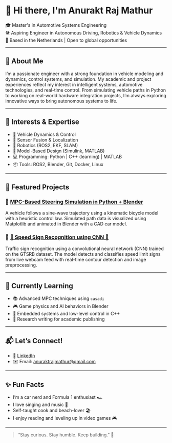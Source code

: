 # 👋 Hi there, I'm Anurakt Raj Mathur

🎓 Master's in Automotive Systems Engineering  
🛠 Aspiring Engineer in Autonomous Driving, Robotics & Vehicle Dynamics  
📍 Based in the Netherlands | Open to global opportunities  

---

## 🚀 About Me

I’m a passionate engineer with a strong foundation in vehicle modeling and dynamics, control systems, and simulation. My academic and project experiences reflect my interest in intelligent systems, automotive technologies, and real-time control. From simulating vehicle paths in Python to working on real-world hardware integration projects, I’m always exploring innovative ways to bring autonomous systems to life.

---

## 🧠 Interests & Expertise

- 🚗 Vehicle Dynamics & Control
- 🧭 Sensor Fusion & Localization
- 🤖 Robotics (ROS2, EKF, SLAM)
- 🧮 Model-Based Design (Simulink, MATLAB)
- 💻 Programming: Python | C++ (learning) | MATLAB
- 📦 Tools: ROS2, Blender, Git, Docker, Linux

---

## 🧪 Featured Projects

### 🔹 [MPC-Based Steering Simulation in Python + Blender](https://github.com/anuraktrajmathur/mpc_steering_simulation.git)
A vehicle follows a sine-wave trajectory using a kinematic bicycle model with a heuristic control law. Simulated path data is visualized using Matplotlib and animated in Blender with a CAD car model.

### 🔹 [🚦 Speed Sign Recognition using CNN 🚗](https://github.com/anuraktrajmathur/CNN_model.git)
Traffic sign recognition using a convolutional neural network (CNN) trained on the GTSRB dataset. The model detects and classifies speed limit signs from live webcam feed with real-time contour detection and image preprocessing.

---

## 🌱 Currently Learning

- 📚 Advanced MPC techniques using `casadi`
- 🎮 Game physics and AI behaviors in Blender
- 🔧 Embedded systems and low-level control in C++
- 📖 Research writing for academic publishing

---

## 📬 Let’s Connect!

- 💼 [LinkedIn](https://www.linkedin.com/in/anuraktrajmathur)
- ✉️ Email: anuraktrajmathur@gmail.com

---

## ✨ Fun Facts

- I’m a car nerd and Formula 1 enthusiast 🏎️
- I love singing and music 🎵
- Self-taught cook and beach-lover 🏖️  
- I enjoy reading and leveling up in video games 🎮

---

> “Stay curious. Stay humble. Keep building.” 🚀
